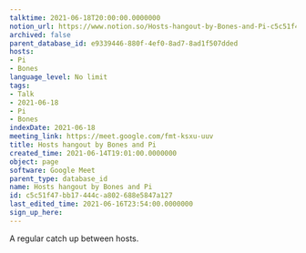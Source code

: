 ```yaml
---
talktime: 2021-06-18T20:00:00.0000000
notion_url: https://www.notion.so/Hosts-hangout-by-Bones-and-Pi-c5c51f47bb17444ca802688e5847a127
archived: false
parent_database_id: e9339446-880f-4ef0-8ad7-8ad1f507dded
hosts:
- Pi
- Bones
language_level: No limit
tags:
- Talk
- 2021-06-18
- Pi
- Bones
indexDate: 2021-06-18
meeting_link: https://meet.google.com/fmt-ksxu-uuv
title: Hosts hangout by Bones and Pi
created_time: 2021-06-14T19:01:00.0000000
object: page
software: Google Meet
parent_type: database_id
name: Hosts hangout by Bones and Pi
id: c5c51f47-bb17-444c-a802-688e5847a127
last_edited_time: 2021-06-16T23:54:00.0000000
sign_up_here: 
---
```


A regular catch up between hosts.


